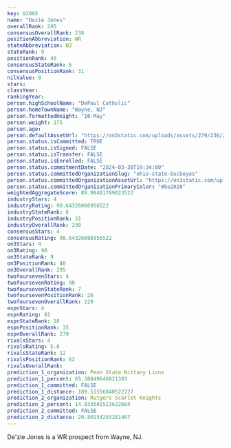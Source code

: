 ```yaml
---
key: 93065
name: "Dezie Jones"
overallRank: 295
consensusOverallRank: 238
positionAbbreviation: WR
stateAbbreviation: NJ
stateRank: 9
positionRank: 40
consensusStateRank: 6
consensusPositionRank: 31
nilValue: 0
stars: 
classYear: 
rankingYear: 
person.highSchoolName: "DePaul Catholic"
person.homeTownName: "Wayne, NJ"
person.formattedHeight: "10-May"
person.weight: 175
person.age: 
person.defaultAssetUrl: "https://on3static.com/uploads/assets/279/236/236279.png"
person.status.isCommitted: TRUE
person.status.isSigned: FALSE
person.status.isTransfer: FALSE
person.status.isEnrolled: FALSE
person.status.commitmentDate: "2024-03-30T19:34:00"
person.status.committedOrganizationSlug: "ohio-state-buckeyes"
person.status.committedOrganizationAssetUrl: "https://on3static.com/uploads/assets/126/150/150126.svg"
person.status.committedOrganizationPrimaryColor: "#ba2026"
weightedAggregateScore: 89.98481789023522
industryStars: 4
industryRating: 90.64326086956522
industryStateRank: 6
industryPositionRank: 31
industryOverallRank: 238
consensusStars: 4
consensusRating: 90.64326086956522
on3Stars: 4
on3Rating: 90
on3StateRank: 9
on3PositionRank: 40
on3OverallRank: 295
twofoursevenStars: 4
twofoursevenRating: 90
twofoursevenStateRank: 7
twofoursevenPositionRank: 28
twofoursevenOverallRank: 229
espnStars: 4
espnRating: 81
espnStateRank: 10
espnPositionRank: 35
espnOverallRank: 279
rivalsStars: 4
rivalsRating: 5.8
rivalsStateRank: 12
rivalsPositionRank: 62
rivalsOverallRank: 
prediction_1_organization: Penn State Nittany Lions
prediction_1_percent: 65.38849646821393
prediction_1_committed: FALSE
prediction_1_distance: 189.51556840522727
prediction_2_organization: Rutgers Scarlet Knights
prediction_2_percent: 14.833501513622604
prediction_2_committed: FALSE
prediction_2_distance: 29.80154203281467
---
```

De'zie Jones is a WR prospect from Wayne, NJ.